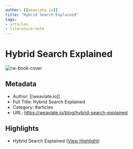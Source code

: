 ```yaml
---
author: [[weaviate.io]]
title: "Hybrid Search Explained"
tags: 
- articles
- literature-note
---
```

# Hybrid Search Explained

![rw-book-cover](https://weaviate.io/assets/images/hero-222b5989cb54fdfd19180e8cfae6124b.png)

## Metadata
- Author: [[weaviate.io]]
- Full Title: Hybrid Search Explained
- Category: #articles
- URL: https://weaviate.io/blog/hybrid-search-explained

## Highlights
- Hybrid Search Explained ([View Highlight](https://read.readwise.io/read/01h4gjgb3jbm8g4vrhqgdgkmfc))
